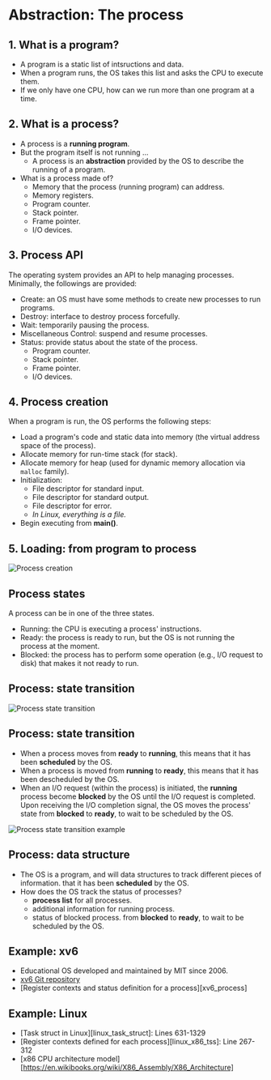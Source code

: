 # Abstraction: The process


## 1. What is a program?

- A program is a static list of intsructions and data.
- When a program runs, the OS takes this list and asks the CPU to execute them. 
- If we only have one CPU, how can we run more than one program at a time. 



## 2. What is a process?

- A process is a **running program**.
- But the program itself is not running ...
  - A process is an **abstraction** provided by the OS to describe the running of a program.   
- What is a process made of?
  - Memory that the process (running program) can address.
  - Memory registers.
  - Program counter. 
  - Stack pointer.
  - Frame pointer.
  - I/O devices. 


## 3. Process API

The operating system provides an API to help managing processes. Minimally, the followings 
are provided:
- Create: an OS must have some methods to create new processes to run programs. 
- Destroy: interface to destroy process forcefully.    
- Wait: temporarily pausing the process. 
- Miscellaneous Control: suspend and resume processes. 
- Status: provide status about the state of the process. 
  - Program counter. 
  - Stack pointer.
  - Frame pointer.
  - I/O devices. 


## 4. Process creation

When a program is run, the OS performs the following steps: 
- Load a program's code and static data into memory (the virtual address space
of the process).
- Allocate memory for run-time stack (for stack).     
- Allocate memory for heap (used for dynamic memory allocation via `malloc` family).
- Initialization: 
  - File descriptor for standard input.
  - File descriptor for standard output. 
  - File descriptor for error. 
  - *In Linux, everything is a file.*
- Begin executing from **main()**. 



## 5. Loading: from program to process

![Process creation](../fig/process/01.png)




## Process states

A process can be in one of the three states. 
- Running: the CPU is executing a process' instructions.
- Ready: the process is ready to run, but the OS is not running 
the process at the moment.
- Blocked: the process has to perform some operation (e.g., I/O request
to disk) that makes it not ready to run. 



## Process: state transition

![Process state transition](../fig/process/02.png)



## Process: state transition

- When a process moves from **ready** to **running**, this means
that it has been **scheduled** by the OS. 
- When a process is moved from **running** to **ready**, this means
that it has been descheduled by the OS. 
- When an I/O request (within the process) is initiated, the **running** 
process become **blocked** by the OS until the I/O request is completed. 
Upon receiving the I/O completion signal, the OS moves the process' state
from **blocked** to **ready**, to wait to be scheduled by the OS. 

![Process state transition example](../fig/process/03.png)


## Process: data structure

- The OS is a program, and will data structures to track different pieces of information.
that it has been **scheduled** by the OS. 
- How does the OS track the status of processes?
  - **process list** for all processes.  
  - additional information for running process.  
  - status of blocked process. 
from **blocked** to **ready**, to wait to be scheduled by the OS. 



## Example: xv6

- Educational OS developed and maintained by MIT since 2006. 
- [xv6 Git repository](https://github.com/mit-pdos/xv6-public)
- [Register contexts and status definition for a process][xv6_process]



## Example: Linux 

- [Task struct in Linux][linux_task_struct]: Lines 631-1329
- [Register contexts defined for each process][linux_x86_tss]: Line 267-312
- [x86 CPU architecture model][https://en.wikibooks.org/wiki/X86_Assembly/X86_Architecture]



